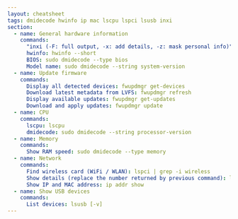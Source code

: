 ```yaml
---
layout: cheatsheet
tags: dmidecode hwinfo ip mac lscpu lspci lsusb inxi
section:
  - name: General hardware information
    commands:
      "inxi (-F: full output, -x: add details, -z: mask personal info)": inxi -Fxz
      hwinfo: hwinfo --short
      BIOS: sudo dmidecode --type bios
      Model name: sudo dmidecode --string system-version
  - name: Update firmware
    commands:
      Display all detected devices: fwupdmgr get-devices
      Download latest metadata from LVFS: fwupdmgr refresh
      Display available updates: fwupdmgr get-updates
      Download and apply updates: fwupdmgr update
  - name: CPU
    commands:
      lscpu: lscpu
      dmidecode: sudo dmidecode --string processor-version
  - name: Memory
    commands:
      Show RAM speed: sudo dmidecode --type memory
  - name: Network
    commands:
      Find wireless card (WiFi / WLAN): lspci | grep -i wireless
      Show details (replace the number returned by previous command): lspci -vv -s 53:00.0
      Show IP and MAC address: ip addr show
  - name: Show USB devices
    commands:
      List devices: lsusb [-v]
---
```

